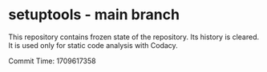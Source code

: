 # setuptools - main branch

This repository contains frozen state of the repository.
Its history is cleared. It is used only for static code
analysis with Codacy.

Commit Time: 1709617358